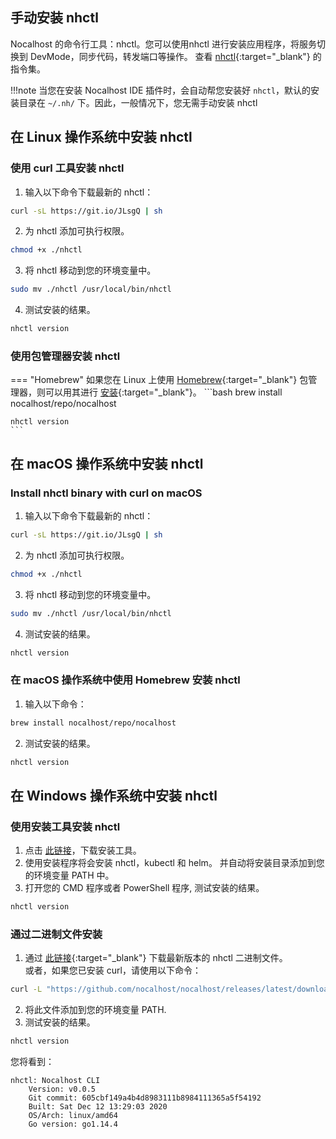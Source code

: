 ## 手动安装 nhctl

Nocalhost 的命令行工具：nhctl。您可以使用nhctl 进行安装应用程序，将服务切换到 DevMode，同步代码，转发端口等操作。 查看 [nhctl](/zh/References/cli-commands){:target="_blank"} 的指令集。

!!!note
    当您在安装 Nocalhost IDE 插件时，会自动帮您安装好 `nhctl`，默认的安装目录在 `~/.nh/` 下。因此，一般情况下，您无需手动安装 nhctl


## 在 Linux 操作系统中安装 nhctl

### 使用 curl 工具安装 nhctl

1. 输入以下命令下载最新的 nhctl：
```bash
curl -sL https://git.io/JLsgQ | sh
```
2. 为 nhctl 添加可执行权限。
```bash
chmod +x ./nhctl
```
3. 将 nhctl 移动到您的环境变量中。
```bash
sudo mv ./nhctl /usr/local/bin/nhctl
```
4. 测试安装的结果。
```bash
nhctl version
```

### 使用包管理器安装 nhctl

=== "Homebrew"
	如果您在 Linux 上使用 [Homebrew](https://docs.brew.sh/Homebrew-on-Linux){:target="_blank"} 包管理器，则可以用其进行 [安装](https://docs.brew.sh/Homebrew-on-Linux#install){:target="_blank"}。
	```bash
	brew install nocalhost/repo/nocalhost

	nhctl version
	```

## 在 macOS 操作系统中安装 nhctl
### Install nhctl binary with curl on macOS

1. 输入以下命令下载最新的 nhctl：
```bash
curl -sL https://git.io/JLsgQ | sh
```
2. 为 nhctl 添加可执行权限。
```bash
chmod +x ./nhctl
```
3. 将 nhctl 移动到您的环境变量中。
```bash
sudo mv ./nhctl /usr/local/bin/nhctl
```
4. 测试安装的结果。
```bash
nhctl version
```

### 在 macOS 操作系统中使用 Homebrew 安装 nhctl
1. 输入以下命令：
```bash
brew install nocalhost/repo/nocalhost
```
2. 测试安装的结果。
```bash
nhctl version
```

## 在 Windows 操作系统中安装 nhctl

### 使用安装工具安装 nhctl
1. 点击 [此链接](https://github.com/nocalhost/nocalhost/releases/latest/download/NocalhostInstaller.exe)，下载安装工具。
2. 使用安装程序将会安装 nhctl，kubectl 和 helm。 并自动将安装目录添加到您的环境变量 PATH 中。
3. 打开您的 CMD 程序或者 PowerShell 程序, 测试安装的结果。
```bash
nhctl version
```

### 通过二进制文件安装

1. 通过 [此链接](https://github.com/nocalhost/nocalhost/releases/latest){:target="_blank"} 下载最新版本的 nhctl 二进制文件。<br />
或者，如果您已安装 curl，请使用以下命令：
```bash
curl -L "https://github.com/nocalhost/nocalhost/releases/latest/download/nhctl-windows-amd64.exe" -o nhctl.exe
```
2. 将此文件添加到您的环境变量 PATH.
3. 测试安装的结果。
```bash
nhctl version
```

您将看到：

```
nhctl: Nocalhost CLI
    Version: v0.0.5
    Git commit: 605cbf149a4b4d8983111b8984111365a5f54192
    Built: Sat Dec 12 13:29:03 2020
    OS/Arch: linux/amd64
    Go version: go1.14.4
```
